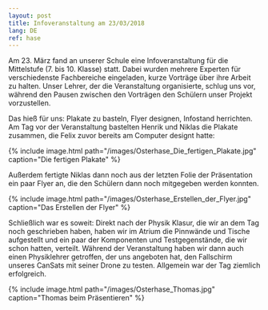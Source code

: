 ```yaml
---
layout: post
title: Infoveranstaltung am 23/03/2018
lang: DE
ref: hase
---
```


Am 23. März fand an unserer Schule eine Infoveranstaltung für
die Mittelstufe (7. bis 10. Klasse) statt. Dabei wurden mehrere
Experten für verschiedenste Fachbereiche eingeladen, kurze Vorträge
über ihre Arbeit zu halten.
Unser Lehrer, der die Veranstaltung organisierte, schlug uns vor,
während den Pausen zwischen den Vorträgen den Schülern unser Projekt
vorzustellen.

Das hieß für uns: Plakate zu basteln, Flyer designen, Infostand herrichten.
Am Tag vor der Veranstaltung bastelten Henrik und Niklas die Plakate zusammen,
die Felix zuvor bereits am Computer designt hatte:

{% include image.html path="/images/Osterhase_Die_fertigen_Plakate.jpg" caption="Die fertigen Plakate" %}

Außerdem fertigte Niklas dann noch aus der letzten Folie der
Präsentation ein paar Flyer an, die den Schülern dann noch mitgegeben
werden konnten.

{% include image.html path="/images/Osterhase_Erstellen_der_Flyer.jpg" caption="Das Erstellen der Flyer" %}

Schließlich war es soweit: Direkt nach der Physik Klasur, die wir an dem Tag
noch geschrieben haben, haben wir im Atrium die Pinnwände und Tische aufgestellt
und ein paar der Komponenten und Testgegenstände, die wir schon hatten, verteilt.
Während der Veranstaltung haben wir dann auch einen Physiklehrer getroffen,
der uns angeboten hat, den Fallschirm unseres CanSats mit seiner Drone zu testen.
Allgemein war der Tag ziemlich erfolgreich.

{% include image.html path="/images/Osterhase_Thomas.jpg" caption="Thomas beim Präsentieren" %}
